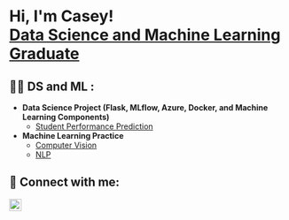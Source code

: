 <h1>Hi, I'm Casey! <br/><a href="https://github.com/sohkachun">Data Science and Machine Learning Graduate</a>

<h2>👨‍💻 DS and ML :</h2>

- <b>Data Science Project (Flask, MLflow, Azure, Docker, and Machine Learning Components)</b>
  - [Student Performance Prediction](https://github.com/sohkachun/student-performance-prediction)
- <b>Machine Learning Practice </b>
  - [Computer Vision](https://github.com/sohkachun/computer-vision)
  - [NLP](https://github.com/sohkachun/NLP)




<h2> 🤳 Connect with me:</h2>

[<img align="left" alt="Casey Soh | LinkedIn" width="22px" src="https://cdn.jsdelivr.net/npm/simple-icons@v3/icons/linkedin.svg" />][linkedin]

[linkedin]: https://www.linkedin.com/in/casey-soh-442098b9/

<!--
**joshmadakor1/joshmadakor1** is a ✨ _special_ ✨ repository because its `README.md` (this file) appears on your GitHub profile.

Here are some ideas to get you started:

- 🔭 I’m currently working on ...
- 🌱 I’m currently learning ...
- 👯 I’m looking to collaborate on ...
- 🤔 I’m looking for help with ...
- 💬 Ask me about ...
- 📫 How to reach me: ...
- 😄 Pronouns: ...
- ⚡ Fun fact: ...
-->
